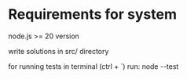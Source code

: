 # Requirements for system

node.js >= 20 version

write solutions in src/ directory

for running tests in terminal (ctrl + `) run: node --test